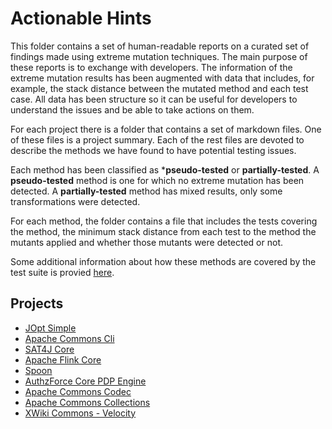 # Actionable Hints

This folder contains a set of human-readable reports on a curated set of 
findings made using extreme mutation techniques. The main purpose of these
reports is to exchange with developers. The information of the extreme mutation
results has been augmented with data that includes, for example, the stack
distance between the mutated method and each test case. All data has been 
structure so it can be useful for developers to understand the issues and be 
able to take actions on them.

For each project there is a folder that contains a set of markdown files. 
One of these files is a project summary. Each of the rest files are devoted to 
describe the methods we have found to have potential testing issues.

Each method has been classified as ***pseudo-tested** or **partially-tested**. 
A **pseudo-tested** method is one for which no extreme mutation has been detected.
A **partially-tested** method has mixed results, only some transformations were
detected.

For each method, the folder contains a file that includes the tests
covering the method, the minimum stack distance from each test to the method
the mutants applied and whether those mutants were detected or not.

Some additional information about how these methods are covered by the test
suite is provied [here](interplay_report/index.md).

## Projects

* [JOpt Simple](jopt-simple/index.md)
* [Apache Commons Cli](commons-cli/index.md)
* [SAT4J Core](sat4j-core/index.md)
* [Apache Flink Core](flink-core/index.md)
* [Spoon](spoon/index.md)
* [AuthzForce Core PDP Engine](authzforce-core/index.md)
* [Apache Commons Codec](commons-codec/index.md)
* [Apache Commons Collections](commons-collections/index.md)
* [XWiki Commons - Velocity](xwiki-commons-velocity/index.md)